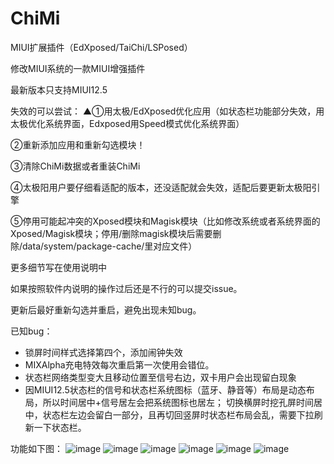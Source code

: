 # ChiMi #
MIUI扩展插件（EdXposed/TaiChi/LSPosed）

修改MIUI系统的一款MIUI增强插件


最新版本只支持MIUI12.5

失效的可以尝试：
▲①用太极/EdXposed优化应用（如状态栏功能部分失效，用太极优化系统界面，Edxposed用Speed模式优化系统界面） 

②重新添加应用和重新勾选模块！

③清除ChiMi数据或者重装ChiMi

④太极阳用户要仔细看适配的版本，还没适配就会失效，适配后要更新太极阳引擎

⑤停用可能起冲突的Xposed模块和Magisk模块（比如修改系统或者系统界面的Xposed/Magisk模块；停用/删除magisk模块后需要删除/data/system/package-cache/里对应文件）

更多细节写在使用说明中

如果按照软件内说明的操作过后还是不行的可以提交issue。

更新后最好重新勾选并重启，避免出现未知bug。


已知bug：
- 锁屏时间样式选择第四个，添加闹钟失效
- MIXAlpha充电特效每次重启第一次使用会错位。
- 状态栏网络类型变大且移动位置至信号右边，双卡用户会出现留白现象
- 因MIUI12.5状态栏的信号和状态栏系统图标（蓝牙、静音等）布局是动态布局，所以时间居中+信号居左会把系统图标也居左；
切换横屏时挖孔屏时间居中，状态栏左边会留白一部分，且再切回竖屏时状态栏布局会乱，需要下拉刷新一下状态栏。



功能如下图：
![image](img/1.jpg)
![image](img/2.png)
![image](img/3.jpg)
![image](img/4.jpg)
![image](img/5.png)
![image](img/6.jpg)
